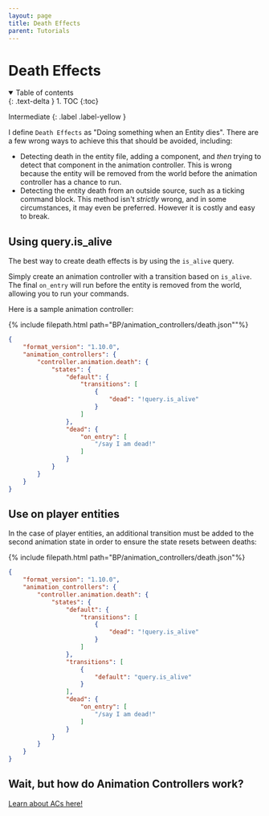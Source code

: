 ```yaml
---
layout: page
title: Death Effects
parent: Tutorials
---
```


# Death Effects

<details id="toc" open markdown="block">
  <summary>
    Table of contents
  </summary>
  {: .text-delta }
1. TOC
{:toc}
</details>

Intermediate
{: .label .label-yellow }

I define `Death Effects` as "Doing something when an Entity dies". There are a few wrong ways to achieve this that should be avoided, including:
 - Detecting death in the entity file, adding a component, and *then* trying to detect that component in the animation controller. This is wrong because the entity will be removed from the world before the animation controller has a chance to run.  
 - Detecting the entity death from an outside source, such as a ticking command block. This method isn't *strictly* wrong, and in some circumstances, it may even be preferred. However it is costly and easy to break.

## Using query.is_alive

The best way to create death effects is by using the `is_alive` query.

Simply create an animation controller with a transition based on `is_alive`. The final `on_entry` will run before the entity is removed from the world, allowing you to run your commands.

Here is a sample animation controller:

{% include filepath.html path="BP/animation_controllers/death.json""%}
```json
{
    "format_version": "1.10.0",
    "animation_controllers": {
        "controller.animation.death": {
            "states": {
                "default": {
                    "transitions": [
                        {
                            "dead": "!query.is_alive"
                        }
                    ]
                },
                "dead": {
                    "on_entry": [
                        "/say I am dead!"
                    ]
                }
            }
        }
    }
}
```

## Use on player entities

In the case of player entities, an additional transition must be added to the second animation state in order to ensure the state resets between deaths:

{% include filepath.html path="BP/animation_controllers/death.json"%}

```json
{
    "format_version": "1.10.0",
    "animation_controllers": {
        "controller.animation.death": {
            "states": {
                "default": {
                    "transitions": [
                        {
                            "dead": "!query.is_alive"
                        }
                    ]
                },
                "transitions": [
                    {
                        "default": "query.is_alive"
                    }
                ],
                "dead": {
                    "on_entry": [
                        "/say I am dead!"
                    ]
                }
            }
        }
    }
}
```
## Wait, but how do Animation Controllers work?

[Learn about ACs here!](https://wiki.bedrock.dev/concepts/animation-controllers)
